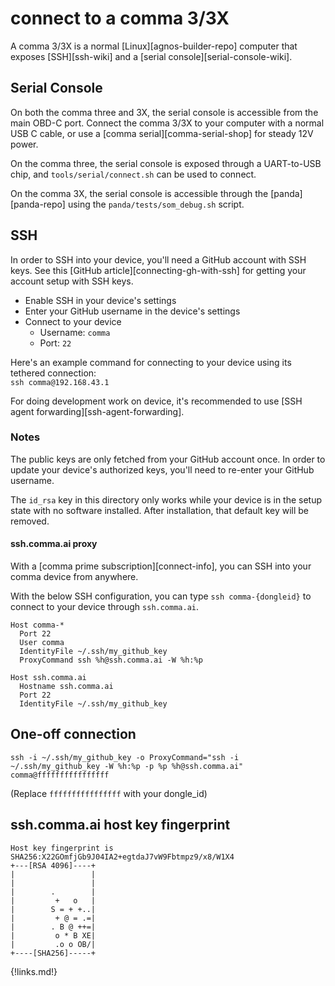 # connect to a comma 3/3X

A comma 3/3X is a normal [Linux][agnos-builder-repo] computer that exposes [SSH][ssh-wiki] and a [serial console][serial-console-wiki].

## Serial Console

On both the comma three and 3X, the serial console is accessible from the main OBD-C port.
Connect the comma 3/3X to your computer with a normal USB C cable, or use a [comma serial][comma-serial-shop] for steady 12V power.

On the comma three, the serial console is exposed through a UART-to-USB chip, and `tools/serial/connect.sh` can be used to connect.

On the comma 3X, the serial console is accessible through the [panda][panda-repo] using the `panda/tests/som_debug.sh` script.

## SSH

In order to SSH into your device, you'll need a GitHub account with SSH keys. See this [GitHub article][connecting-gh-with-ssh] for getting your account setup with SSH keys.

* Enable SSH in your device's settings
* Enter your GitHub username in the device's settings
* Connect to your device
    * Username: `comma`
    * Port: `22`

Here's an example command for connecting to your device using its tethered connection:<br />
`ssh comma@192.168.43.1`

For doing development work on device, it's recommended to use [SSH agent forwarding][ssh-agent-forwarding].

### Notes

The public keys are only fetched from your GitHub account once. In order to update your device's authorized keys, you'll need to re-enter your GitHub username.

The `id_rsa` key in this directory only works while your device is in the setup state with no software installed. After installation, that default key will be removed.

#### ssh.comma.ai proxy

With a [comma prime subscription][connect-info], you can SSH into your comma device from anywhere.

With the below SSH configuration, you can type `ssh comma-{dongleid}` to connect to your device through `ssh.comma.ai`.

```
Host comma-*
  Port 22
  User comma
  IdentityFile ~/.ssh/my_github_key
  ProxyCommand ssh %h@ssh.comma.ai -W %h:%p

Host ssh.comma.ai
  Hostname ssh.comma.ai
  Port 22
  IdentityFile ~/.ssh/my_github_key
```

## One-off connection

```
ssh -i ~/.ssh/my_github_key -o ProxyCommand="ssh -i ~/.ssh/my_github_key -W %h:%p -p %p %h@ssh.comma.ai" comma@ffffffffffffffff
```
(Replace `ffffffffffffffff` with your dongle_id)

## ssh.comma.ai host key fingerprint

```
Host key fingerprint is SHA256:X22GOmfjGb9J04IA2+egtdaJ7vW9Fbtmpz9/x8/W1X4
+---[RSA 4096]----+
|                 |
|                 |
|        .        |
|         +   o   |
|        S = + +..|
|         + @ = .=|
|        . B @ ++=|
|         o * B XE|
|         .o o OB/|
+----[SHA256]-----+
```

{!links.md!}